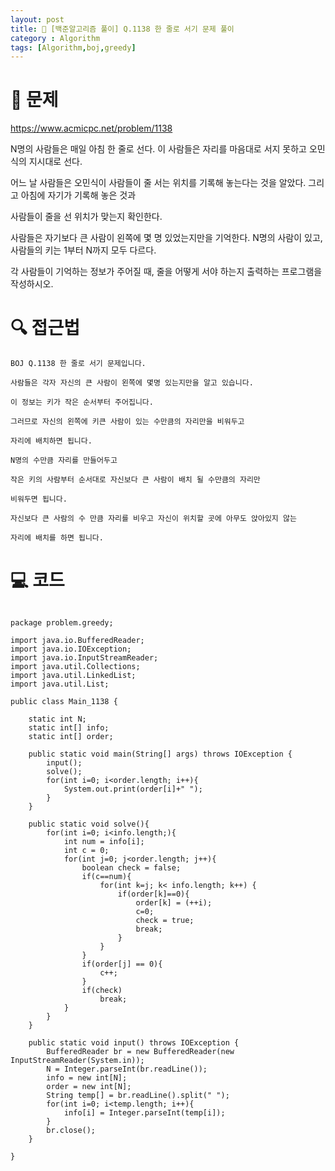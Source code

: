 ```yaml
---
layout: post
title: 📖 [백준알고리즘 풀이] Q.1138 한 줄로 서기 문제 풀이
category : Algorithm
tags: [Algorithm,boj,greedy]
---
```

# 📖 문제
https://www.acmicpc.net/problem/1138

N명의 사람들은 매일 아침 한 줄로 선다. 이 사람들은 자리를 마음대로 서지 못하고 오민식의 지시대로 선다.

어느 날 사람들은 오민식이 사람들이 줄 서는 위치를 기록해 놓는다는 것을 알았다. 그리고 아침에 자기가 기록해 놓은 것과

사람들이 줄을 선 위치가 맞는지 확인한다.

사람들은 자기보다 큰 사람이 왼쪽에 몇 명 있었는지만을 기억한다. N명의 사람이 있고, 사람들의 키는 1부터 N까지 모두 다르다.

각 사람들이 기억하는 정보가 주어질 때, 줄을 어떻게 서야 하는지 출력하는 프로그램을 작성하시오.

# 🔍 접근법

    BOJ Q.1138 한 줄로 서기 문제입니다.
    
    사람들은 각자 자신의 큰 사람이 왼쪽에 몇명 있는지만을 알고 있습니다.
    
    이 정보는 키가 작은 순서부터 주어집니다.
    
    그러므로 자신의 왼쪽에 키큰 사람이 있는 수만큼의 자리만을 비워두고 
    
    자리에 배치하면 됩니다. 
    
    N명의 수만큼 자리를 만들어두고
   
    작은 키의 사람부터 순서대로 자신보다 큰 사람이 배치 될 수만큼의 자리만
    
    비워두면 됩니다.
    
    자신보다 큰 사람의 수 만큼 자리를 비우고 자신이 위치할 곳에 아무도 앉아있지 않는
    
    자리에 배치를 하면 됩니다.  
                
# 💻 코드

```

package problem.greedy;

import java.io.BufferedReader;
import java.io.IOException;
import java.io.InputStreamReader;
import java.util.Collections;
import java.util.LinkedList;
import java.util.List;

public class Main_1138 {

    static int N;
    static int[] info;
    static int[] order;

    public static void main(String[] args) throws IOException {
        input();
        solve();
        for(int i=0; i<order.length; i++){
            System.out.print(order[i]+" ");
        }
    }

    public static void solve(){
        for(int i=0; i<info.length;){
            int num = info[i];
            int c = 0;
            for(int j=0; j<order.length; j++){
                boolean check = false;
                if(c==num){
                    for(int k=j; k< info.length; k++) {
                        if(order[k]==0){
                            order[k] = (++i);
                            c=0;
                            check = true;
                            break;
                        }
                    }
                }
                if(order[j] == 0){
                    c++;
                }
                if(check)
                    break;
            }
        }
    }

    public static void input() throws IOException {
        BufferedReader br = new BufferedReader(new InputStreamReader(System.in));
        N = Integer.parseInt(br.readLine());
        info = new int[N];
        order = new int[N];
        String temp[] = br.readLine().split(" ");
        for(int i=0; i<temp.length; i++){
            info[i] = Integer.parseInt(temp[i]);
        }
        br.close();
    }

}


```